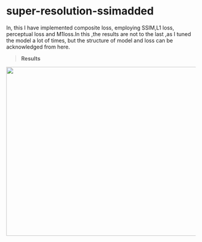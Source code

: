 # super-resolution-ssimadded

In, this I have implemented composite loss, employing SSIM,L1 loss, perceptual loss and M1loss.In this ,the results are not to the last ,as I tuned the model a lot of times, but the structure of model and loss can be acknowledged from here.





> **Results**




<img src="https://user-images.githubusercontent.com/62832721/142353039-849c365b-0a4d-470d-a271-b66728b87ce8.png" width="900" height="450">
